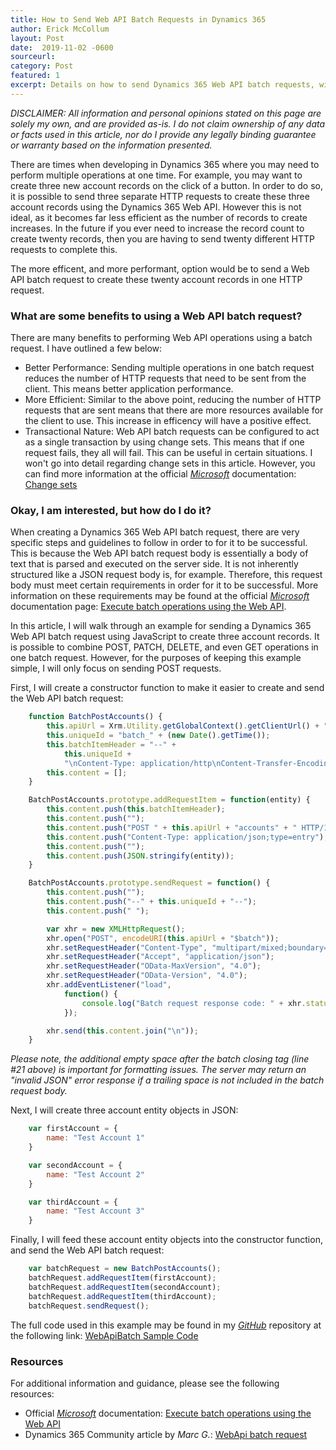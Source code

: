 ```yaml
---
title: How to Send Web API Batch Requests in Dynamics 365
author: Erick McCollum
layout: Post
date:  2019-11-02 -0600
sourceurl: 
category: Post
featured: 1
excerpt: Details on how to send Dynamics 365 Web API batch requests, with examples and sample code.
---
```


*DISCLAIMER: All information and personal opinions stated on this page are solely my own, and are provided as-is. I do not claim ownership of any data or facts used in this article, nor do I provide any legally binding guarantee or warranty based on the information presented.*

There are times when developing in Dynamics 365 where you may need to perform multiple operations at one time. For example, you may want to create three new account records on the click of a button. In order to do so, it is possible to send three separate HTTP requests to create these three account records using the Dynamics 365 Web API. However this is not ideal, as it becomes far less efficient as the number of records to create increases. In the future if you ever need to increase the record count to create twenty records, then you are having to send twenty different HTTP requests to complete this. 

The more efficent, and more performant, option would be to send a Web API batch request to create these twenty account records in one HTTP request.

### What are some benefits to using a Web API batch request?

There are many benefits to performing Web API operations using a batch request. I have outlined a few below:
- Better Performance: Sending multiple operations in one batch request reduces the number of HTTP requests that need to be sent from the client. This means better application performance. 
- More Efficient: Similar to the above point, reducing the number of HTTP requests that are sent means that there are more resources available for the client to use. This increase in efficency will have a positive effect.
- Transactional Nature: Web API batch requests can be configured to act as a single transaction by using change sets. This means that if one request fails, they all will fail. This can be useful in certain situations. I won't go into detail regarding change sets in this article. However, you can find more information at the official *[Microsoft](https://careers.microsoft.com/us/en/)* documentation: [Change sets](https://docs.microsoft.com/en-us/powerapps/developer/common-data-service/webapi/execute-batch-operations-using-web-api#change-sets)

### Okay, I am interested, but how do I do it?

When creating a Dynamics 365 Web API batch request, there are very specific steps and guidelines to follow in order to for it to be successful. This is because the Web API batch request body is essentially a body of text that is parsed and executed on the server side. It is not inherently structured like a JSON request body is, for example. Therefore, this request body must meet certain requirements in order for it to be successful. More information on these requirements may be found at the official *[Microsoft](https://careers.microsoft.com/us/en/)* documentation page: [Execute batch operations using the Web API](https://docs.microsoft.com/en-us/powerapps/developer/common-data-service/webapi/execute-batch-operations-using-web-api).

In this article, I will walk through an example for sending a Dynamics 365 Web API batch request using JavaScript to create three account records. It is possible to combine POST, PATCH, DELETE, and even GET operations in one batch request. However, for the purposes of keeping this example simple, I will only focus on sending POST requests.

First, I will create a constructor function to make it easier to create and send the Web API batch request:

```javascript
    function BatchPostAccounts() {
        this.apiUrl = Xrm.Utility.getGlobalContext().getClientUrl() + "/api/data/v9.1/";
        this.uniqueId = "batch_" + (new Date().getTime());
        this.batchItemHeader = "--" + 
            this.uniqueId + 
            "\nContent-Type: application/http\nContent-Transfer-Encoding:binary";
        this.content = [];
    }

    BatchPostAccounts.prototype.addRequestItem = function(entity) {
        this.content.push(this.batchItemHeader);
        this.content.push("");
        this.content.push("POST " + this.apiUrl + "accounts" + " HTTP/1.1");
        this.content.push("Content-Type: application/json;type=entry");
        this.content.push("");
        this.content.push(JSON.stringify(entity));
    }

    BatchPostAccounts.prototype.sendRequest = function() {
        this.content.push("");
        this.content.push("--" + this.uniqueId + "--");
        this.content.push(" ");

        var xhr = new XMLHttpRequest();
        xhr.open("POST", encodeURI(this.apiUrl + "$batch"));
        xhr.setRequestHeader("Content-Type", "multipart/mixed;boundary=" + this.uniqueId);
        xhr.setRequestHeader("Accept", "application/json");
        xhr.setRequestHeader("OData-MaxVersion", "4.0");
        xhr.setRequestHeader("OData-Version", "4.0");
        xhr.addEventListener("load", 
            function() { 
                console.log("Batch request response code: " + xhr.status); 
            });

        xhr.send(this.content.join("\n"));
    }
```

*Please note, the additional empty space after the batch closing tag (line #21 above) is important for formatting issues. The server may return an "invalid JSON" error response if a trailing space is not included in the batch request body.*

Next, I will create three account entity objects in JSON:

```javascript
    var firstAccount = {
        name: "Test Account 1"
    }

    var secondAccount = {
        name: "Test Account 2"
    }

    var thirdAccount = {
        name: "Test Account 3"
    }
```

Finally, I will feed these account entity objects into the constructor function, and send the Web API batch request:

```javascript
    var batchRequest = new BatchPostAccounts();
    batchRequest.addRequestItem(firstAccount);
    batchRequest.addRequestItem(secondAccount);
    batchRequest.addRequestItem(thirdAccount);
    batchRequest.sendRequest();
```

The full code used in this example may be found in my *[GitHub](https://github.com/)* repository at the following link: [WebApiBatch Sample Code](https://github.com/frederickm13/D365_Samples/tree/master/WebApiBatch)

### Resources
For additional information and guidance, please see the following resources:
- Official *[Microsoft](https://careers.microsoft.com/us/en/)* documentation: [Execute batch operations using the Web API](https://docs.microsoft.com/en-us/powerapps/developer/common-data-service/webapi/execute-batch-operations-using-web-api)
- Dynamics 365 Community article by *Marc G.*: [WebApi batch request](https://community.dynamics.com/365/b/dynamics365blognl/posts/webapi-batch-request)